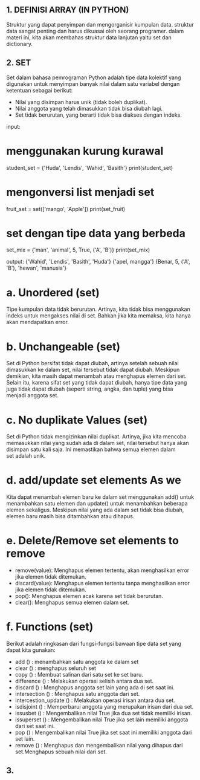 ## 1. DEFINISI ARRAY (IN PYTHON)
Struktur yang dapat penyimpan dan mengorganisir kumpulan data. struktur data sangat penting dan harus dikuasai oleh seorang programer. dalam materi ini, kita akan membahas struktur data lanjutan yaitu set dan dictionary.

## 2. SET
Set dalam bahasa pemrograman Python adalah tipe data kolektif yang digunakan untuk menyimpan banyak nilai dalam satu variabel dengan ketentuan sebagai berikut:
- Nilai yang disimpan harus unik (tidak boleh duplikat).
- Nilai anggota yang telah dimasukkan tidak bisa diubah lagi. 
- Set tidak berurutan, yang berarti tidak bisa diakses dengan indeks. 

input:
# menggunakan kurung kurawal
student_set = {'Huda', 'Lendis', 'Wahid', 'Basith'}
print(student_set)

# mengonversi list menjadi set
fruit_set = set(['mango', 'Apple'])
print(set_fruit)

# set dengan tipe data yang berbeda
set_mix = {'man', 'animal', 5, True, ('A', 'B')}
print(set_mix)

output:
{'Wahid', 'Lendis', 'Basith', 'Huda'}
{'apel, mangga'}
{Benar, 5, ('A', 'B'), 'hewan', 'manusia'}

# a. Unordered (set)
Tipe kumpulan data tidak berurutan. Artinya, kita tidak bisa menggunakan indeks untuk mengakses nilai di set. Bahkan jika kita memaksa, kita hanya akan mendapatkan error.

# b. Unchangeable (set)
Set di Python bersifat tidak dapat diubah, artinya setelah sebuah nilai dimasukkan ke dalam set, nilai tersebut tidak dapat diubah. Meskipun demikian, kita masih dapat menambah atau menghapus elemen dari set. Selain itu, karena sifat set yang tidak dapat diubah, hanya tipe data yang juga tidak dapat diubah (seperti string, angka, dan tuple) yang bisa menjadi anggota set.

# c. No duplikate Values (set)
Set di Python tidak mengizinkan nilai duplikat. Artinya, jika kita mencoba memasukkan nilai yang sudah ada di dalam set, nilai tersebut hanya akan disimpan satu kali saja. Ini memastikan bahwa semua elemen dalam set adalah unik.

# d. add/update set elements As we
Kita dapat menambah elemen baru ke dalam set menggunakan add() untuk menambahkan satu elemen dan update() untuk menambahkan beberapa elemen sekaligus. Meskipun nilai yang ada dalam set tidak bisa diubah, elemen baru masih bisa ditambahkan atau dihapus.

# e. Delete/Remove set elements to remove
- remove(value): Menghapus elemen tertentu, akan menghasilkan error jika elemen tidak ditemukan.
- discard(value): Menghapus elemen tertentu tanpa menghasilkan error jika elemen tidak ditemukan.
- pop(): Menghapus elemen acak karena set tidak berurutan.
- clear(): Menghapus semua elemen dalam set.

# f. Functions (set)
Berikut adalah ringkasan dari fungsi-fungsi bawaan tipe data set yang dapat kita gunakan:
- add () : menambahkan satu anggota ke dalam set
- clear () : menghapus seluruh set
- copy () : Membuat salinan dari satu set ke set baru.
- difference () : Melakukan operasi selisih antara dua set.
- discard () : Menghapus anggota set lain yang ada di set saat ini.
- intersection () : Menghapus satu anggota dari set.
- intercestion_update () : Melakukan operasi irisan antara dua set.
- isdisjoint () : Memperbarui anggota yang merupakan irisan dari dua set.
- issusbet () : Mengembalikan nilai True jika dua set tidak memiliki irisan.
- issuperset () : Mengembalikan nilai True jika set lain memiliki anggota dari set saat ini.
- pop () : Mengembalikan nilai True jika set saat ini memiliki anggota dari set lain.
- remove () : Menghapus dan mengembalikan nilai yang dihapus dari set.Menghapus sebuah nilai dari set.

## 3. 

